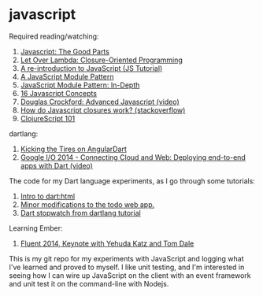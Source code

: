 javascript
==========

Required reading/watching:
<ol>
<li>
 <a href="www.youtube.com/watch?v=hQVTIJBZook">Javascript: The Good Parts</a>
</li>
<li>
 <a href="http://letoverlambda.com/index.cl/guest/chap2.html">Let Over Lambda: Closure-Oriented Programming</a>
</li>
<li>
 <a href="https://developer.mozilla.org/en-US/docs/Web/JavaScript/A_re-introduction_to_JavaScript">A re-introduction to JavaScript (JS Tutorial)</a>
</li>
<li>
 <a href="http://yuiblog.com/blog/2007/06/12/module-pattern/">A JavaScript Module Pattern</a>
</li>
<li>
 <a href="http://www.adequatelygood.com/JavaScript-Module-Pattern-In-Depth.html">JavaScript Module Pattern: In-Depth</a>
</li>
<li>
 <a href="http://javascriptissexy.com/16-javascript-concepts-you-must-know-well/">16 Javascript Concepts</a>
</li>
<li>
 <a href="http://www.youtube.com/watch?v=DwYPG6vreJg">Douglas Crockford: Advanced Javascript (video)</a>
</li>
<li>
 <a href="http://stackoverflow.com/questions/111102/how-do-javascript-closures-work">How do Javascript closures work? (stackoverflow)</a>
</li>
<li>
 <a href="http://swannodette.github.io/2013/11/07/clojurescript-101/">ClojureScript 101</a>
</li>
</ol>

dartlang:

<ol>
  <li>
  <a href="http://teropa.info/blog/2014/02/11/kicking-the-tires-on-angulardart.html">Kicking the Tires on AngularDart</a>
  </li>
  <li>
   <a href="https://www.youtube.com/watch?v=49BH7nxbBmY">Google I/O 2014 - Connecting Cloud and Web: Deploying end-to-end apps with Dart (video)</a>
  </li>

</ol>

The code for my Dart language experiments, as I go through some tutorials:

<ol>
  <li>
    <a href="https://rawgit.com/steveklewis/javascript/master/dart_html/mini/web/mini.html">Intro to dart:html</a>
  </li>
  <li>
    <a href="https://rawgit.com/steveklewis/javascript/master/dart_todo/web/todo.html">Minor modifications to the todo web app.</a>
  </li>
  <li>
    <a href="https://rawgit.com/steveklewis/javascript/dart_stopwatch/dart_stopwatch/build/web/index.html">Dart stopwatch from dartlang tutorial</a>
  </li>
</ol>

Learning Ember:

<ol>
  <li>
    <a href="https://www.youtube.com/watch?v=jScLjUlLTLI">Fluent 2014, Keynote with Yehuda Katz and Tom Dale</a>
  </li>
</ol>

This is my git repo for my experiments with JavaScript and logging what I've learned and proved to myself. I like unit testing, and I'm interested in seeing how I can wire up JavaScript on the client with an event framework and unit test it on the command-line with Nodejs.

